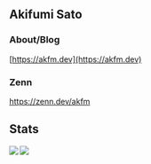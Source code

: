 ## Akifumi Sato
### About/Blog
[https://akfm.dev](https://akfm.dev)

### Zenn
https://zenn.dev/akfm

## Stats
<a href="https://github.com/anuraghazra/github-readme-stats">
  <img align="left" src="https://github-readme-stats.vercel.app/api?username=AkifumiSato&count_private=true&theme=gotham" />
</a>
<a href="https://github.com/anuraghazra/github-readme-stats">
  <img align="left" src="https://github-readme-stats.vercel.app/api/top-langs/?username=AkifumiSato&theme=gotham" />
</a>
